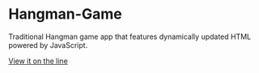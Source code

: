 # Hangman-Game
Traditional Hangman game app that features dynamically updated HTML powered by JavaScript.

[View it on the line](https://derek-haworth.github.io/Bootcamp-Exercises/Hangman-Game/)